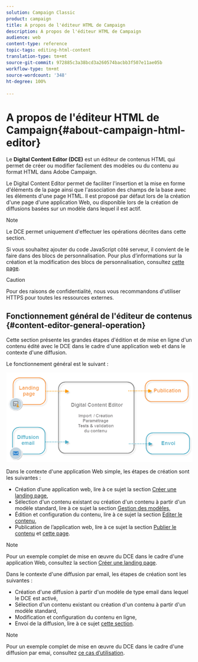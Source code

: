 ```yaml
---
solution: Campaign Classic
product: campaign
title: A propos de l'éditeur HTML de Campaign
description: A propos de l'éditeur HTML de Campaign
audience: web
content-type: reference
topic-tags: editing-html-content
translation-type: tm+mt
source-git-commit: 972885c3a38bcd3a260574bacbb3f507e11ae05b
workflow-type: tm+mt
source-wordcount: '348'
ht-degree: 100%

---
```



# A propos de l&#39;éditeur HTML de Campaign{#about-campaign-html-editor}

Le **Digital Content Editor (DCE)** est un éditeur de contenus HTML qui permet de créer ou modifier facilement des modèles ou du contenu au format HTML dans Adobe Campaign.

Le Digital Content Editor permet de faciliter l&#39;insertion et la mise en forme d&#39;éléments de la page ainsi que l&#39;association des champs de la base avec les éléments d&#39;une page HTML. Il est proposé par défaut lors de la création d&#39;une page d&#39;une application Web, ou disponible lors de la création de diffusions basées sur un modèle dans lequel il est actif.

>[!NOTE]
>
>Le DCE permet uniquement d&#39;effectuer les opérations décrites dans cette section.
>
>Si vous souhaitez ajouter du code JavaScript côté serveur, il convient de le faire dans des blocs de personnalisation. Pour plus d’informations sur la création et la modification des blocs de personnalisation, consultez [cette page](../../delivery/using/personalization-blocks.md).

>[!CAUTION]
>
>Pour des raisons de confidentialité, nous vous recommandons d&#39;utiliser HTTPS pour toutes les ressources externes.

## Fonctionnement général de l&#39;éditeur de contenus {#content-editor-general-operation}

Cette section présente les grandes étapes d&#39;édition et de mise en ligne d&#39;un contenu édité avec le DCE dans le cadre d&#39;une application web et dans le contexte d&#39;une diffusion.

Le fonctionnement général est le suivant :

![](assets/dce_schema.png)

Dans le contexte d&#39;une application Web simple, les étapes de création sont les suivantes :

* Création d’une application web, lire à ce sujet la section [Créer une landing page](../../web/using/creating-a-landing-page.md),
* Sélection d&#39;un contenu existant ou création d&#39;un contenu à partir d&#39;un modèle standard, lire à ce sujet la section [Gestion des modèles](../../web/using/template-management.md),
* Édition et configuration du contenu, lire à ce sujet la section [Editer le contenu](../../web/using/editing-content.md),
* Publication de l’application web, lire à ce sujet la section [Publier le contenu](../../web/using/creating-a-landing-page.md#step-3---publishing-content) et [cette page](../../web/using/publishing-a-web-form.md#managing-web-forms-delivery-and-tracking).

>[!NOTE]
>
>Pour un exemple complet de mise en œuvre du DCE dans le cadre d&#39;une application Web, consultez la section [Créer une landing page](../../web/using/creating-a-landing-page.md).

Dans le contexte d&#39;une diffusion par email, les étapes de création sont les suivantes :

* Création d&#39;une diffusion à partir d&#39;un modèle de type email dans lequel le DCE est activé,
* Sélection d&#39;un contenu existant ou création d&#39;un contenu à partir d&#39;un modèle standard,
* Modification et configuration du contenu en ligne,
* Envoi de la diffusion, lire à ce sujet [cette section](../../delivery/using/steps-about-delivery-creation-steps.md).

>[!NOTE]
>
>Pour un exemple complet de mise en œuvre du DCE dans le cadre d&#39;une diffusion par emai, consultez [ce cas d’utilisation](../../web/using/use-case--creating-an-email-delivery.md).

